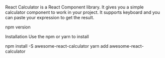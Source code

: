 React Calculator is a React Component library. It gives you a simple calculator component to work in your project. It supports keyboard and you can paste your expression to get the result.

npm version

Installation
Use the npm or yarn to install

npm install -S awesome-react-calculator
yarn add awesome-react-calculator